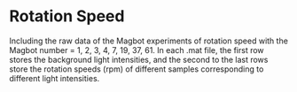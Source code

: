 # Rotation Speed
Including the raw data of the Magbot experiments of rotation speed with the Magbot number = 1, 2, 3, 4, 7, 19, 37, 61.
In each .mat file, the first row stores the background light intensities, and the second to the last rows store the rotation speeds (rpm) of different samples corresponding to different light intensities.
